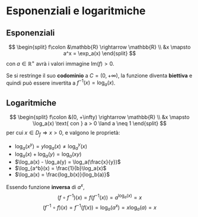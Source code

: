 # Esponenziali e logaritmiche

## Esponenziali

$$
\begin{split}
f\colon &\mathbb{R} \rightarrow \mathbb{R} \\
&x \mapsto a^x = \exp_a(x)
\end{split}
$$
con $a \in \mathbb{R}^+$ avrà i valori immagine $\mathrm{Im}(f) > 0$.

Se si restringe il suo **codominio** a $C = (0, +\infty)$, la funzione diventa **biettiva** e quindi può essere invertita a $f^{-1}(x) = \log_a(x)$.

## Logaritmiche

$$
\begin{split}
f\colon &(0, +\infty) \rightarrow \mathbb{R} \\
&x \mapsto \log_a(x) \text{ con } a > 0 \land a \neq 1
\end{split}
$$
per cui $x \in D_f \Rightarrow x > 0$, e valgono le proprietà:
- $\log_a(x^y) = y\log_a(x) \neq \log_a^y(x)$
- $\log_a(x) + \log_a(y) = \log_a(xy)$
- $\log_a(x) - \log_a(y) = \log_a(\frac{x}{y})$
- $\log_{a^b}(x) = \frac{1}{b}\log_a(x)$
- $\log_a(x) = \frac{log_b(x)}{log_b(a)}$

Essendo funzione **inversa** di $a^x$,
$$(f \circ f^{-1})(x) = f(f^{-1}(x)) = a^{\log_a(x)} = x$$
$$(f^{-1} \circ f)(x) = f^{-1}(f(x)) = \log_a(a^x) = x\log_a(a) = x$$
